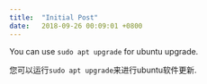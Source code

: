 ```yaml
---
title:  "Initial Post"
date:   2018-09-26 00:09:01 +0800
---
```


You can use `sudo apt upgrade` for ubuntu upgrade.

您可以运行`sudo apt upgrade`来进行ubuntu软件更新.
